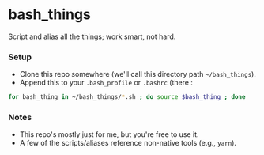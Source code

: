 # bash_things
Script and alias all the things; work smart, not hard.

### Setup
- Clone this repo somewhere (we'll call this directory path `~/bash_things`).
- Append this to your `.bash_profile` or `.bashrc` (there :

```sh
for bash_thing in ~/bash_things/*.sh ; do source $bash_thing ; done
```

### Notes
- This repo's mostly just for me, but you're free to use it.
- A few of the scripts/aliases reference non-native tools (e.g., `yarn`).
